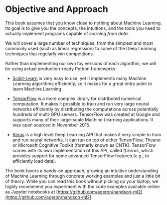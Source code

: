 # **Objective and Approach**

This book assumes that you know close to nothing about Machine Learning. Its goal is to give you the concepts, the intuitions, and the tools you need to actually implement programs capable of <em>learning from data.</em>

We will cover a large number of techniques, from the simplest and most commonly used (such as linear regression) to some of the Deep Learning techniques that regularly win competitions.

Rather than implementing our own toy versions of each algorithm, we will be using actual production-ready Python frameworks:

- [Scikit-Learn](http://scikit-learn.org/) is very easy to use, yet it implements many Machine Learning algorithms efficiently, so it makes for a great entry point to learn Machine Learning.

- [TensorFlow](https://tensorflow.org/) is a more complex library for distributed numerical computation. It makes it possible to train and run very large neural networks efficiently by distributing the computations across potentially hundreds of multi-GPU servers. TensorFlow was created at Google and supports many of their large-scale Machine Learning applications. It was open sourced in November 2015.

- [Keras](https://keras.io/) is a high level Deep Learning API that makes it very simple to train and run neural networks. It can run on top of either TensorFlow, Theano or Microsoft Cognitive Toolkit (formerly known as CNTK). TensorFlow comes with its own implementation of this API, called <em>tf.keras</em>, which provides support for some advanced TensorFlow features (e.g., to efficiently load data).

The book favors a hands-on approach, growing an intuitive understanding of Machine Learning through concrete working examples and just a little bit of theory. While you can read this book without picking up your laptop, we highly recommend you experiment with the code examples available online as Jupyter notebooks at [https://github.com/ageron/handson-ml2](https://github.com/ageron/handson-ml2).



